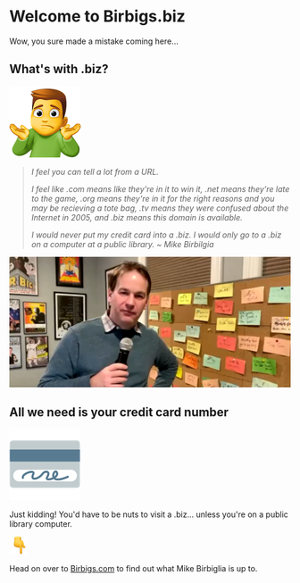 # Welcome to Birbigs.biz

Wow, you sure made a mistake coming here...

## What's with .biz?

![man shrug](/images/man-shrugging_1f937-200d-2642-fe0f.png)

> *I feel you can tell a lot from a URL.*  
>
>*I feel like .com means like they're in it to win it, .net means they're late to the game, .org means they're in it for the right reasons and you may be recieving a tote bag, .tv means they were confused about the Internet in 2005, and .biz means this domain is available.*
>
>*I would never put my credit card into a .biz. I would only go to a .biz on a computer at a public library. ~ Mike Birbilgia*

![Birbiglia](/images/Birbigs1.png)

## All we need is your credit card number

![credit card](/images/credit-card_1f4b3.png)

Just kidding! You'd have to be nuts to visit a .biz... unless you're on a public library computer.

![finger pointing down](images/backhand-index-pointing-down_1f447.png)

Head on over to [Birbigs.com](https://www.birbigs.com/) to find out what Mike Birbiglia is up to.